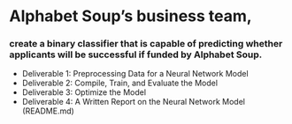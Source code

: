 # Alphabet Soup’s business team,

### create a binary classifier that is capable of predicting whether applicants will be successful if funded by Alphabet Soup.


* Deliverable 1: Preprocessing Data for a Neural Network Model
* Deliverable 2: Compile, Train, and Evaluate the Model
* Deliverable 3: Optimize the Model
* Deliverable 4: A Written Report on the Neural Network Model (README.md)
